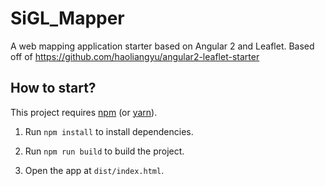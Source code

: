 SiGL_Mapper
========================


A web mapping application starter based on Angular 2 and Leaflet. Based off of https://github.com/haoliangyu/angular2-leaflet-starter


How to start?
--------------

This project requires [npm](https://www.npmjs.com/) (or [yarn](https://yarnpkg.com/)).

1.	Run `npm install` to install dependencies.

2.	Run `npm run build` to build the project.

3.  Open the app at `dist/index.html`.
